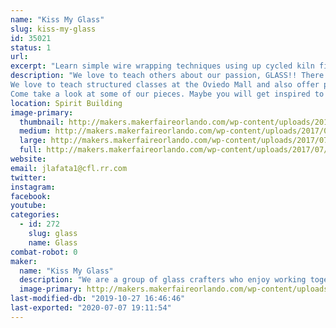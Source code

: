 ```yaml
---
name: "Kiss My Glass"
slug: kiss-my-glass
id: 35021
status: 1
url: 
excerpt: "Learn simple wire wrapping techniques using up cycled kiln fired wine bottle rings to make a pendant. Or Christmas Ornament. Come see our bottle wind chimes with fused glass clangers, fused glass candle holders and screens, framed mosaic glass pictures, dichroic pendants and other items we make. Be sure to check out our upcoming classes if you're interested in trying glass for yourself."
description: "We love to teach others about our passion, GLASS!! There are many ways to work with glass. Stained glass is created by running foil around pieces of glass and then soldering them together. Mosaics are tiny pieces of glass cut to form patterns and applied to a base. This can be done to window glass and framed to create beautiful pictures. Fusing is the process of kiln firing glass so that the pieces melt together to form the shape, which can then be slumped into a mold to shape it.
We love to teach structured classes at the Oviedo Mall and also offer private instruction to meet your requirements/schedule.
Come take a look at some of our pieces. Maybe you will get inspired to try glass for yourself."
location: Spirit Building
image-primary:
  thumbnail: http://makers.makerfaireorlando.com/wp-content/uploads/2017/07/IMG_1252-150x150.jpg
  medium: http://makers.makerfaireorlando.com/wp-content/uploads/2017/07/IMG_1252-300x225.jpg
  large: http://makers.makerfaireorlando.com/wp-content/uploads/2017/07/IMG_1252-1024x768.jpg
  full: http://makers.makerfaireorlando.com/wp-content/uploads/2017/07/IMG_1252.jpg
website: 
email: jlafata1@cfl.rr.com
twitter: 
instagram: 
facebook: 
youtube: 
categories:
  - id: 272
    slug: glass
    name: Glass
combat-robot: 0
maker:
  name: "Kiss My Glass"
  description: "We are a group of glass crafters who enjoy working together on projects in our studio. Stained glass, fused glass and mosaics are some of the basic techniques employed and we continue to expand our knowledge about the craft and enjoy sharing this with those interested in trying a new craft.  We believe in upcycling window and bottle glass that would end up in landfills, into beautiful art that can be used in everyday life."
  image-primary: http://makers.makerfaireorlando.com/wp-content/uploads/2016/07/IMG_1394.jpg
last-modified-db: "2019-10-27 16:46:46"
last-exported: "2020-07-07 19:11:54"
---
```

